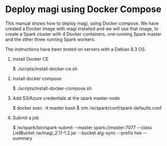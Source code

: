 # Deploy magi using Docker Compose

This manual shows how to deploy magi, using Docker compose. We have created a Docker image with magi installed and we will use that image, to create a Spark cluster with 4 Docker containers, one running Spark master and the other three running Spark workers. 

The instructions have been tested on servers with a Debian 8.3 OS. 

1. Install Docker CE 

	$ ./scripts/install-docker-ce.sh

2. Install docker compose

	$ ./scripts/install-docker-compose.sh

3. Add S3/Azure credentials at the spark master node

	$ docker exec -it master bash
	$ vim /w/spark/conf/spark-defaults.conf

4. Submit a job

	$ /w/spark/bin/spark-submit --master spark://master:7077 --class ListBucket /w/magi_2.11-1.2.jar --bucket atg-sync --prefix hex --summary


